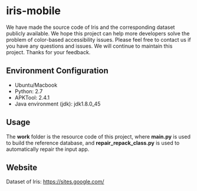 # iris-mobile
We have made the source code of Iris and the corresponding dataset publicly available. We hope this project can help more developers solve the problem of color-based accessibility issues. Please feel free to contact us if you have any questions and issues. We will continue to maintain this project. Thanks for your feedback.

## Environment Configuration
* Ubuntu/Macbook
* Python: 2.7
* APKTool: 2.4.1
* Java environment (jdk): jdk1.8.0_45

## Usage
The **work** folder is the resource code of this project, where **main.py** is used to build the reference database, and **repair_repack_class.py** is used to automatically repair the input app.

## Website
Dataset of Iris:
https://sites.google.com/
